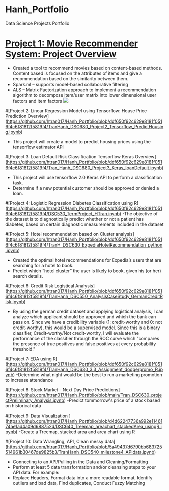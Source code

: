 # Hanh_Portfolio
Data Science Projects Portfolio

# [Project 1: Movie Recommender System: Project Overview](https://github.com/htran017/Hanh_Portfolio/blob/2cf3720d24330c186cc77c1b1dfb9a505aab64de/TranHanh_DSC680_Project1_MovieRecommender.ipynb)
- Created a tool to recommend movies based on content-based methods. Content based is focused on the attributes of items and give a recommendation based on the similarity between them.
- Spark.ml – supports model-based collaborative filtering 
- ALS – Matrix Factorization approach to implement a recommendation algorithm to decompose item/user matrix into lower dimensional user factors and item factors
![](/images/your_image.png)

#[Project 2: Linear Regression Model using Tensorflow: House Price Prediction Overview]
(https://github.com/htran017/Hanh_Portfolio/blob/ddf650f92c629e8181f0516f4c6f81812f5819f4/TranHanh_DSC680_Project2_Tensorflow_PredictHousing.ipynb)
- This project will create a model to predict housing prices using the tensorflow estimator API

#[Project 3: Loan Default Risk Classification Tensorflow Keras Overview]
(https://github.com/htran017/Hanh_Portfolio/blob/ddf650f92c629e8181f0516f4c6f81812f5819f4/Tran_Hanh_DSC680_Project3_Keras_loanDefault.ipynb)
- This project will use tensorflow 2.0 Keras API to perform a classification task.
- Determine if a new potential customer should be approved or denied a loan. 

#[Project 4: Logistic Regression Diabetes Classification using R]
(https://github.com/htran017/Hanh_Portfolio/blob/ddf650f92c629e8181f0516f4c6f81812f5819f4/DSC530_TermProject_HTran.ipynb)
-The objective of the dataset is to diagnostically predict whether or not a patient has diabetes, based on certain diagnostic measurements included in the dataset

#[Project 5: Hotel recommendation based on Cluster analysis]
(https://github.com/htran017/Hanh_Portfolio/blob/ddf650f92c629e8181f0516f4c6f81812f5819f4/TranH_DSC630_ExpediaHotelRecommendation_python.ipynb)
- Created the optimal hotel recommendations for Expedia’s users that are searching for a hotel to book. 
- Predict which “hotel cluster” the user is likely to book, given his (or her) search details.

#[Project 6: Credit Risk Logistical Analysis]
(https://github.com/htran017/Hanh_Portfolio/blob/ddf650f92c629e8181f0516f4c6f81812f5819f4/TranHanh_DSC550_AnalysisCaseStudy_GermanCreditRisk.ipynb)
- By using the german credit dataset and applying logistical analysis, I can analyze which applicant should be approved and which the bank can pass on. Since we have a credibility variable (1: credit-worthy and 0: not credit-worthy), this would be a supervised model. Since this is a binary classifier, Credit-worthy/Not credit-worthy, I will evaluate the performance of the classifier through the ROC curve which "compares the presence of true positives and false positives at every probability threshold."

#[Project 7: EDA using R]
(https://github.com/htran017/Hanh_Portfolio/blob/ddf650f92c629e8181f0516f4c6f81812f5819f4/TranHanh_DSC630_3.3_Assignment_dodgerpromo_R.ipynb)
-Determine what night would be the best to run a marketing promotion to increase attendance

#[Project 8: Stock Market - Next Day Price Predictions]
(https://github.com/htran017/Hanh_Portfolio/blob/main/Tran_DSC630_projectPreliminary_Analysis.ipynb)
-Predict tommorrow's price of a stock based on historical data

#[Project 9: Data Visualization ]
(https://github.com/htran017/Hanh_Portfolio/blob/d4d62247736a992e1146174ae1ad4a09d688752d/DSC640_Treemap_areachart_stackedArea_usingR.ipynb)
-Create a Treemap, stacked area and area chart using R

#[Project 10: Data Wrangling, API, Clean messy data]
(https://github.com/htran017/Hanh_Portfolio/blob/5a49437d6790bb683725514961b30467de9825b3/TranHanh_DSC540_milestone4_APIdata.ipynb)
- Connecting to an API/Pulling in the Data and Cleaning/Formatting
- Perform at least 5 data transformation and/or cleansing steps to your API data. For example:
- Replace Headers, Format data into a more readable format, Identify outliers and bad data, Find duplicates, Conduct Fuzzy Matching

